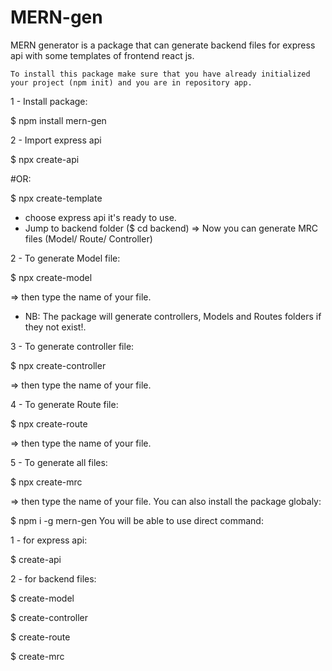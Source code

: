 # MERN-gen

MERN generator is a package that can generate backend files for express api with some templates of frontend react js.

    To install this package make sure that you have already initialized your project (npm init) and you are in repository app.

1 - Install package:

$ npm install mern-gen

2 - Import express api

$ npx create-api

#OR:

$ npx create-template

- choose express api it's ready to use.
- Jump to backend folder ($ cd backend)
=> Now you can generate MRC files (Model/ Route/ Controller)

2 - To generate Model file:

$ npx create-model

=> then type the name of your file.
- NB: The package will generate controllers, Models and Routes folders if they not exist!.

3 - To generate controller file:

$ npx create-controller

=> then type the name of your file.

4 - To generate Route file:

$ npx create-route

=> then type the name of your file.

5 - To generate all files:

$ npx create-mrc

=> then type the name of your file.
You can also install the package globaly:

$ npm i -g mern-gen
You will be able to use direct command:

1 - for express api:

$ create-api

2 - for backend files:

$ create-model

$ create-controller

$ create-route

$ create-mrc
